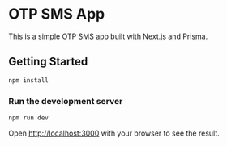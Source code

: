# OTP SMS App

This is a simple OTP SMS app built with Next.js and Prisma.

## Getting Started

```bash
npm install
```

### Run the development server

```bash
npm run dev
```

Open [http://localhost:3000](http://localhost:3000) with your browser to see the result.
